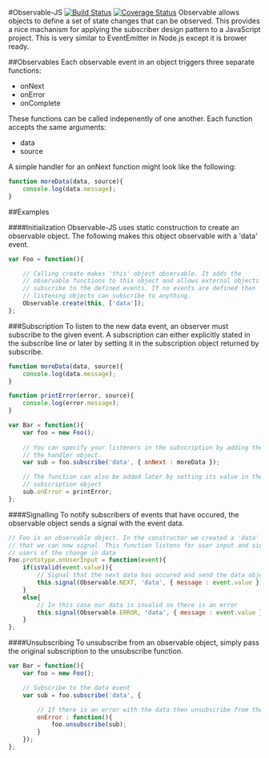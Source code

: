 #Observable-JS [![Build Status](https://travis-ci.org/mattmaynes/observable-js.svg)](https://travis-ci.org/mattmaynes/observable-js) [![Coverage Status](https://coveralls.io/repos/mattmaynes/observable-js/badge.svg?branch=master)](https://coveralls.io/r/mattmaynes/observable-js?branch=master)
Observable allows objects to define a set of state changes that can be 
observed. This provides a nice machanism for applying the subscriber design 
pattern to a JavaScript project. This is very similar to EventEmitter in 
Node.js except it is brower ready.

##Observables
Each observable event in an object triggers three separate functions:
- onNext
- onError
- onComplete


These functions can be called indepenently of one another. Each function 
accepts the same arguments:
- data
- source

A simple handler for an onNext function might look like the following:

```JavaScript
function moreData(data, source){
	console.log(data.message);
}
```

##Examples

####Initialization
Observable-JS uses static construction to create an observable object. The 
following makes this object observable with a 'data' 
event. 

```JavaScript
var Foo = function(){

	// Calling create makes 'this' object observable. It adds the 
	// observable functions to this object and allows external objects to 
	// subscribe to the defined events. If no events are defined then
	// listening objects can subscribe to anything.
	Observable.create(this, ['data']);
};
```

###Subscription
To listen to the new data event, an observer must subscribe to the given event.
A subscription can either explicitly stated in the subscribe line or later by 
setting it in the subscription object returned by subscribe.

```JavaScript
function moreData(data, source){
	console.log(data.message);
}

function printError(error, source){
	console.log(error.message);
}

var Bar = function(){
	var foo = new Foo();
	
	// You can specify your listeners in the subscription by adding them to
	// the handler object.
	var sub = foo.subscribe('data', { onNext : moreData });

	// The function can also be added later by setting its value in the 
	// subscription object
	sub.onError = printError;
};
```

####Signalling
To notify subscribers of events that have occured, the observable object sends a 
signal with the event data.

```JavaScript
// Foo is an observable object. In the constructor we created a 'data' event 
// that we can now signal. This function listens for user input and signals 
// users of the change in data
Foo.prototype.onUserInput = function(event){
	if(isValid(event.value)){
		// Signal that the next data has occured and send the data object
		this.signal(Observable.NEXT, 'data', { message : event.value });
	}
	else{
		// In this case our data is invalid so there is an error
		this.signal(Observable.ERROR, 'data', { message : event.value });
	}
};
```

####Unsubscribing
To unsubscribe from an observable object, simply pass the original subscription
to the unsubscribe function.

```JavaScript
var Bar = function(){
	var foo = new Foo();

	// Subscribe to the data event
	var sub = foo.subscribe('data', { 

		// If there is an error with the data then unsubscribe from the source
		onError : function(){
			foo.unsubscribe(sub);
		}
	});
};
	
```

